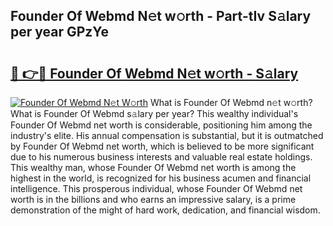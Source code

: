 ## Founder Of Webmd N𝚎t w𝚘rth - Part-tIv S𝚊lary per year GPzYe

# <h2><a href="http://gc38y15.nevu.top/?p=Founder+Of+Webmd">🔗 👉🔴 Founder Of Webmd N𝚎t w𝚘rth - S𝚊lary</a></h2>

[![Founder Of Webmd N𝚎t W𝚘rth](https://i.imgur.com/Oavwk0R.jpeg)](http://gc38y15.nevu.top/?p=Founder+Of+Webmd)
What is Founder Of Webmd n𝚎t w𝚘rth? What is Founder Of Webmd s𝚊lary per year?
This wealthy individual's Founder Of Webmd net worth is considerable, positioning him among the industry's elite. His annual compensation is substantial, but it is outmatched by Founder Of Webmd net worth, which is believed to be more significant due to his numerous business interests and valuable real estate holdings. This wealthy man, whose Founder Of Webmd net worth is among the highest in the world, is recognized for his business acumen and financial intelligence. This prosperous individual, whose Founder Of Webmd net worth is in the billions and who earns an impressive salary, is a prime demonstration of the might of hard work, dedication, and financial wisdom.
